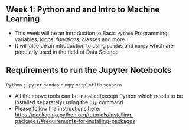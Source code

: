 ## Week 1: Python and and Intro to Machine Learning

- This week will be an introduction to Basic ```Python``` Programming: variables, loops, functions, classes and more
- It will also be an introduction to using ```pandas``` and ```numpy``` which are popularly used in the field of Data Science

## Requirements to run the Jupyter Notebooks

```Python```
```jupyter```
```pandas```
```numpy```
```matplotlib```
```seaborn```

- All the above tools can be installed(except Python which needs to be installed separately) using the ```pip``` command
- Please follow the instructions here: https://packaging.python.org/tutorials/installing-packages/#requirements-for-installing-packages
 

